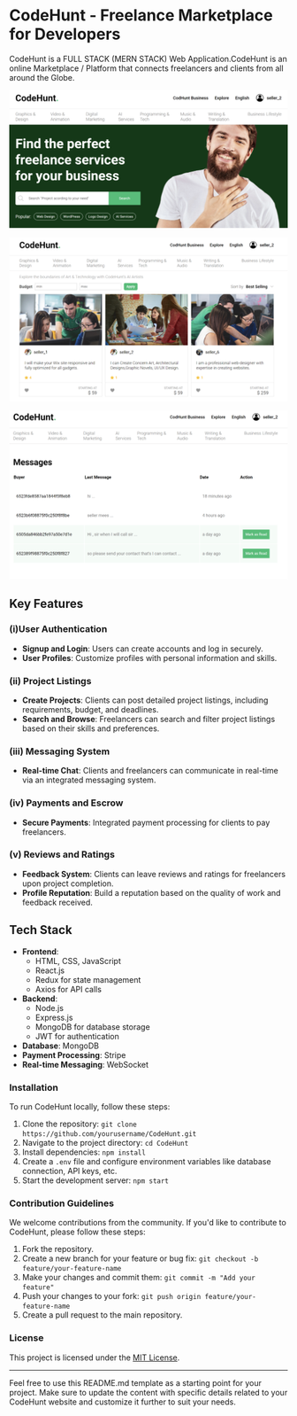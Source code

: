 # CodeHunt - Freelance Marketplace for Developers

CodeHunt is a FULL STACK (MERN STACK) Web Application.CodeHunt is an online Marketplace / Platform that connects freelancers and clients from all around the Globe.

![CodeHunt ](./assets/img1.png?raw=true " CodeHunt ")

![CodeHunt](./assets/img3.png?raw=true " CodeHunt ")

![CodeHunt](./assets/img4.png?raw=true " CodeHunt ")

## Key Features

### (i)User Authentication

- **Signup and Login**: Users can create accounts and log in securely.
- **User Profiles**: Customize profiles with personal information and skills.

### (ii) Project Listings

- **Create Projects**: Clients can post detailed project listings, including requirements, budget, and deadlines.
- **Search and Browse**: Freelancers can search and filter project listings based on their skills and preferences.

### (iii) Messaging System

- **Real-time Chat**: Clients and freelancers can communicate in real-time via an integrated messaging system.

### (iv) Payments and Escrow

- **Secure Payments**: Integrated payment processing for clients to pay freelancers.

### (v) Reviews and Ratings

- **Feedback System**: Clients can leave reviews and ratings for freelancers upon project completion.
- **Profile Reputation**: Build a reputation based on the quality of work and feedback received.


##  Tech Stack

- **Frontend**: 
  - HTML, CSS, JavaScript
  - React.js
  - Redux for state management
  - Axios for API calls
- **Backend**:
  - Node.js
  - Express.js
  - MongoDB for database storage
  - JWT for authentication
- **Database**: MongoDB
- **Payment Processing**: Stripe 
- **Real-time Messaging**: WebSocket 

###  Installation

To run CodeHunt locally, follow these steps:

1. Clone the repository: `git clone https://github.com/yourusername/CodeHunt.git`
2. Navigate to the project directory: `cd CodeHunt`
3. Install dependencies: `npm install`
4. Create a `.env` file and configure environment variables like database connection, API keys, etc.
5. Start the development server: `npm start`

###  Contribution Guidelines

We welcome contributions from the community. If you'd like to contribute to CodeHunt, please follow these steps:

1. Fork the repository.
2. Create a new branch for your feature or bug fix: `git checkout -b feature/your-feature-name`
3. Make your changes and commit them: `git commit -m "Add your feature"`
4. Push your changes to your fork: `git push origin feature/your-feature-name`
5. Create a pull request to the main repository.

###  License

This project is licensed under the [MIT License](LICENSE).

---

Feel free to use this README.md template as a starting point for your project. Make sure to update the content with specific details related to your CodeHunt website and customize it further to suit your needs.
